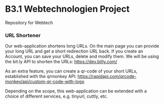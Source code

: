 # B3.1 Webtechnologien Project
Repository for Webtech

### URL Shortener ###

Our web-application shortens long URLs. On the main page you can provide your long URL and get a short redirection URL back. If you create an Account, you can save your URLs, delete and modify them.
We will be using the bit.ly API to shorten the URLs: https://dev.bitly.com/

As an extra feature, you can create a qr-code of your short URLs, established with the qrmonkey API: https://rapidapi.com/qrcode-monkey/api/custom-qr-code-with-logo

Depending on the scope, this web-application can be extended with a choice of different services, e.g. tinyurl, cuttly, etc.
